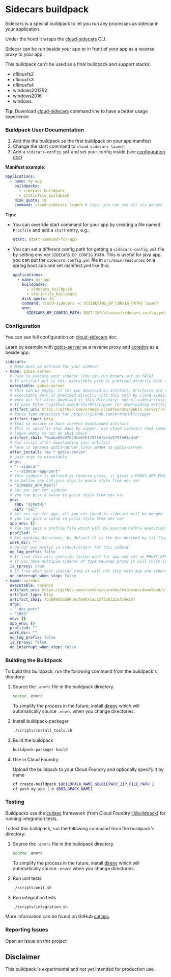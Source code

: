 # Sidecars buildpack

Sidecars is a special buildpack to let you run any processes as sidecar in your application.

Under the hood it wraps the [cloud-sidecars](https://github.com/orange-cloudfoundry/cloud-sidecars) CLI.

Sidecar can be run beside your app or in front of your app as a reverse proxy to your app.

This buildpack can't be used as a final buildpack and support stacks:
- cflinuxfs2
- cflinuxfs3
- cflinuxfs4
- windows2012R2
- windows2016
- windows

**Tip**: Download [cloud-sidecars](https://github.com/orange-cloudfoundry/cloud-sidecars) command line to have a better usage experience

### Buildpack User Documentation

1. Add this the buildpack as the first buildpack on your app manifest 
2. Change the start command to `cloud-sidecars launch`
3. Add a `sidecars-config.yml` and set your config inside (see [configuration doc](#configuration))

**Manifest example**:

```yaml
applications:
  - name: my-app
    buildpacks:
      - sidecars_buildpack
      - staticfile_buildpack
    disk_quota: 1G
    command: cloud-sidecars launch # tips: you can use all cli params from cloud-sidecars, add flag `--log-level debug` to enable debug mode for example
```

**Tips**:
- You can override start command for your app by creating a file named `Procfile` and add a `start` entry, e.g.:
  ```yaml
  start: start-command-for-app
  ```
- You can set a different config path for getting a `sidecars-config.yml` file by setting env var `SIDECARS_BP_CONFIG_PATH`. This is useful for java app, 
 you can put the `sidecars-config.yml` file in `src/main/resources` on a spring boot app and set manifest.yml like this:
  ```yaml
  applications:
    - name: my-app
      buildpacks:
        - sidecars_buildpack
        - staticfile_buildpack
      disk_quota: 1G
      command: cloud-sidecars -c ${SIDECARS_BP_CONFIG_PATH} launch
      env:
        SIDECARS_BP_CONFIG_PATH: BOOT-INF/classes/sidecars-config.yml
  ```


### Configuration

You can see full configuration on [cloud-sidecars](https://github.com/orange-cloudfoundry/cloud-sidecars) doc.

Learn by example with [gobis-server](https://github.com/orange-cloudfoundry/gobis-server) 
as a reverse proxy and [coredns](https://github.com/coredns/coredns) as a beside app:

```yaml
sidecars:
  # Name must be defined for your sidecar
- name: gobis-server
  # Path to execute your sidecar (You can run binary set in PATH)
  # If artifact_url is set, executable path is prefixed directly with download path by cloud-sidecars
  executable: gobis-server
  # This can be empty, it let you download an artifact. Artifacts are unzipped and placed at <dir>/.sidecars/<sidecar name>
  # executable path is prefixed directly with this path by cloud-sidecars
  # work dir for after_download is this directory: <dir>/.sidecars/<sidecar name>
  # It uses https://github.com/ArthurHlt/zipper for downloading artifacts this let you download git, zip, tar, tgz or any other file (they all be uncompressed)
  artifact_uri: https://github.com/orange-cloudfoundry/gobis-server/releases/download/v1.7.0/gobis-server_linux_amd64.zip
  # force type detection for https://github.com/ArthurHlt/zipper
  artifact_type: http
  # Sha1 to ensure to have correct downloaded artifact
  # This is specific sha1 made by zipper, use cloud-sidecars sha1 command to have sha1 to insert here
  # leave empty to not do sha1 check
  artifact_sha1: "94aba65bd7d2dca6fb115716fee3a575fb03ad1d"
  # Run script after downloading your artifact
  # here it renames gobis-server_linux_amd64 to gobis-server
  after_install: "mv * gobis-server"
  # pass args to executable
  args: 
  - "--sidecar"
  - "--sidecar-app-port"
  # this sidecar is defined as reverse proxy, it gives a PROXY_APP_PORT env var
  # as bellow you can give args in posix style from env var
  - "${PROXY_APP_PORT}"
  # Set env var for sidecar
  # you can give a value in posix style from env var
  env:
    FOO: "${PATH}"
    KEY: "val"
  # Set env var for app, all app_env found in sidecars will be merged in one
  # you can give a value in posix style from env var
  app_env: {}
  # You can pass a profile file which will be sourced before executing app
  profiled: ""
  # Set working directory, by default it is the dir defined by cli flag --dir
  work_dir: ""
  # Do not put prefix in stdout/stderr for this sidecar
  no_log_prefix: false
  # If true this will override listen port for app and set an PROXY_APP_PORT env var for sidecar
  # If you have multiple sidecar of type reverse proxy it will chain in the order set here.
  is_rproxy: true
  # If true when your sidecar stop it will not stop main app and others sidecars
  no_interrupt_when_stop: false
- name: coredns
  executable: coredns
  artifact_uri: https://github.com/coredns/coredns/releases/download/v1.4.0/coredns_1.4.0_linux_amd64.tgz
  artifact_type: http
  artifact_sha1: 7b3889d26bd9b6cf6687cac8a7358132af24e287
  args:
  - "-dns.port"
  - "1053"
  env: {}
  app_env: {}
  profiled: ""
  work_dir: ""
  no_log_prefix: false
  is_rproxy: false
  no_interrupt_when_stop: false
```


### Building the Buildpack
To build this buildpack, run the following command from the buildpack's directory:

1. Source the `.envrc` file in the buildpack directory.
   ```bash
   source .envrc
   ```
   To simplify the process in the future, install [direnv] which will automatically source `.envrc` when you change directories.

2. Install buildpack-packager
   ```bash
   ./scripts/install_tools.sh
   ```

3. Build the buildpack
   ```bash
   buildpack-packager build
   ```

4. Use in Cloud Foundry

   Upload the buildpack to your Cloud Foundry and optionally specify it by name
  
   ```bash
   cf create-buildpack $BUILDPACK_NAME $BUILDPACK_ZIP_FILE_PATH 1
   cf push my_app [-b $BUILDPACK_NAME]
   ```

### Testing
Buildpacks use the [cutlass] framework (from Cloud Foundry [libbuildpack]) for running integration tests.

[cutlass]: https://github.com/cloudfoundry/libbuildpack/tree/master/cutlass
[libbuildpack]: https://github.com/cloudfoundry/libbuildpack

To test this buildpack, run the following command from the buildpack's directory:

1. Source the `.envrc` file in the buildpack directory.

   ```bash
   source .envrc
   ```
   To simplify the process in the future, install [direnv] which will automatically source `.envrc` when you change directories.

2. Run unit tests

   ```bash
   ./scripts/unit.sh
   ```

3. Run integration tests

   ```bash
   ./scripts/integration.sh
   ```

More information can be found on GitHub [cutlass].

### Reporting Issues
Open an issue on this project

## Disclaimer
This buildpack is experimental and not yet intended for production use.

[direnv]: https://direnv.net/